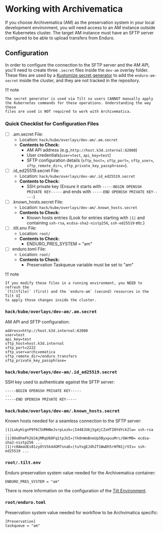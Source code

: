 # Working with Archivematica

If you choose Archivematica (AM) as the preservation system in your local
development environment, you will need access to an AM instance outside the
Kubernetes cluster. The target AM instance must have an SFTP server configured
to be able to upload transfers from Enduro.

## Configuration

In order to configure the connection to the SFTP server and the AM API, you'll
need to create three `.secret` files inside the `dev-am` overlay folder. These
files are used by a [Kustomize secret generator] to add the `enduro-am-secret`
inside the cluster, and they are not tracked in the repository.

!!! note

    The secret generator is used via Tilt so users CANNOT manually apply
    the Kubernetes commands for these operations. Understanding the way these
    files are used is NOT required to work with Archivematica.

### Quick Checklist for Configuration Files

- [ ] .am.secret File:
  - Location: `hack/kube/overlays/dev-am/.am.secret`
  - **Contents to Check:**
    - AM API address (e.g.,`http://host.k3d.internal:62080`)
    - User credentials(`user=test`, `api_key=test`)
    - SFTP configuration
    details (`sftp_host=`, `sftp_port=`, `sftp_user=`,
    `sftp_remote_dir=`, `sftp_private_key_passphrase=`).
- [ ] .id_ed25519.secret File:
  - Location: `hack/kube/overlays/dev-am/.id_ed25519.secret`
  - **Contents to Check:**
    - SSH private key (Ensure it starts with `-----BEGIN
    OPENSSH PRIVATE KEY-----` and ends with `-----END
    OPENSSH PRIVATE KEY-----`)
- [ ] .known_hosts.secret File:
  - Location: `hack/kube/overlays/dev-am/.known_hosts.secret`
  - **Contents to Check:**
    - Known hosts entries (Look for entries starting with
    `|1|` and containing `ssh-rsa`, `ecdsa-sha2-nistp256`,
    `ssh-ed25519` etc.)
- [ ] .tilt.env File:
  - Location: `root/`
  - **Contents to Check:**
    - ENDURO_PRES_SYSTEM = "am"
- [ ] enduro.toml File:
  - Location: `root/`
  - **Contents to Check:**
    - Preservation Taskqueue variable must be set to "am"

!!! note

    If you modify these files in a running environment, you NEED to refresh the
    `(Tiltfile)` (first) and the `enduro-am` (second) resources in the Tilt UI
    to apply those changes inside the cluster.

### `hack/kube/overlays/dev-am/.am.secret`

AM API and SFTP configuration:

    address=http://host.k3d.internal:62080
    user=test
    api_key=test
    sftp_host=host.k3d.internal
    sftp_port=2222
    sftp_user=archivematica
    sftp_remote_dir=/enduro_transfers
    sftp_private_key_passphrase=

### `hack/kube/overlays/dev-am/.id_ed25519.secret`

SSH key used to authenticate against the SFTP server:

    -----BEGIN OPENSSH PRIVATE KEY-----
    ...
    -----END OPENSSH PRIVATE KEY-----

### `hack/kube/overlays/dev-am/.known_hosts.secret`

Known hosts needed for a seamless connection to the SFTP server:

    |1|LukyHignP9f6C5UMHNeJsrpLozk=|I448JU6j5g4jCZxHTI0YdYckZlw= ssh-rsa ...
    |1|0OoDhmFh2UJAjMRqU68Fq1tpJUI=|Yk0nWoBneUp5ByxpuuMrc/GWrM0= ecdsa-sha2-nistp256 ...
    |1|rc8AmaUEs81zyOtVSk4dGM7snaE=|tuYxgEJdh2T1WwDh5rHfN1jrVIs= ssh-ed25519 ...

### `root/.tilt.env`

Enduro preservation system value needed for the Archivematica container:

    ENDURO_PRES_SYSTEM = "am"

There is more information on the configuration of the [Tilt Environment].

### `root/enduro.toml`

Preservation system value needed for workflow to be Archvimatica specific:

	[Preservation]
	taskqueue = "am"

[kustomize secret generator]: https://kubernetes.io/docs/tasks/configmap-secret/managing-secret-using-kustomize/#create-a-secret
[tilt environment]: (devel.md#-tilt-enviroment-configuration)
